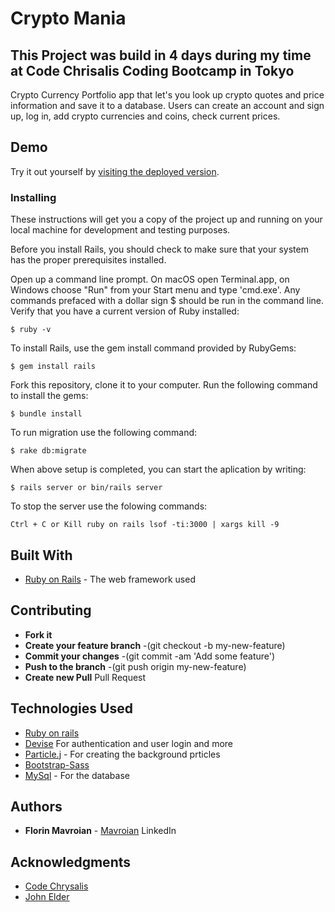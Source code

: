 # Crypto Mania

## This Project was build in 4 days during my time at Code Chrisalis Coding Bootcamp in Tokyo

Crypto Currency Portfolio app that let's you look up crypto quotes and price information and save it to a database.
Users can create an account and sign up, log in, add crypto currencies and coins, check current prices.

## Demo

Try it out yourself by [visiting the deployed version](https://crypto-mania.herokuapp.com).

### Installing

These instructions will get you a copy of the project up and running on your local machine for development and testing purposes.

Before you install Rails, you should check to make sure that your system has the proper prerequisites installed.

Open up a command line prompt. On macOS open Terminal.app, on Windows choose "Run" from your Start menu and type 'cmd.exe'. Any commands prefaced with a dollar sign \$ should be run in the command line. Verify that you have a current version of Ruby installed:

```
$ ruby -v
```

To install Rails, use the gem install command provided by RubyGems:

```
$ gem install rails
```

Fork this repository, clone it to your computer.
Run the following command to install the gems:

```
$ bundle install
```

To run migration use the following command:

```
$ rake db:migrate
```

When above setup is completed, you can start the aplication by writing:

```
$ rails server or bin/rails server
```

To stop the server use the folowing commands:

```
Ctrl + C or Kill ruby on rails lsof -ti:3000 | xargs kill -9
```

## Built With

- [Ruby on Rails](https://rubyonrails.org/) - The web framework used

## Contributing

- **Fork it**
- **Create your feature branch** -(git checkout -b my-new-feature)
- **Commit your changes** -(git commit -am 'Add some feature')
- **Push to the branch** -(git push origin my-new-feature)
- **Create new Pull** Pull Request

## Technologies Used

- [Ruby on rails](hhttps://github.com/rails/rails)
- [Devise](https://github.com/plataformatec/devise) For authentication and user login and more
- [Particle.j](https://github.com/VincentGarreau/particles.js/) - For creating the background prticles
- [Bootstrap-Sass](https://maven.apache.org/)
- [MySql](https://www.mongodb.com/) - For the database

## Authors

- **Florin Mavroian** - [Mavroian](https://www.linkedin.com/in/florin-mavroian/) LinkedIn

## Acknowledgments

- [Code Chrysalis](https://www.codechrysalis.io/)
- [John Elder](https://codemy.com/)
